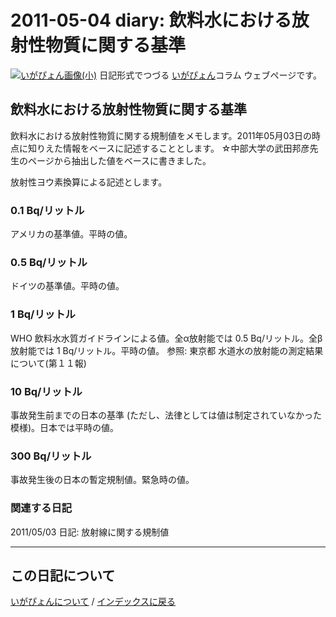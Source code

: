 2011-05-04 diary: 飲料水における放射性物質に関する基準
=====================================================================================================
[![いがぴょん画像(小)](https://igapyon.github.io/diary/images/iga200306s.jpg "いがぴょん")](https://igapyon.github.io/diary/memo/memoigapyon.html) 日記形式でつづる [いがぴょん](https://igapyon.github.io/diary/memo/memoigapyon.html)コラム ウェブページです。

## 飲料水における放射性物質に関する基準

飲料水における放射性物質に関する規制値をメモします。2011年05月03日の時点に知りえた情報をベースに記述することとします。
☆中部大学の武田邦彦先生のページから抽出した値をベースに書きました。

放射性ヨウ素換算による記述とします。

### 0.1 Bq/リットル

アメリカの基準値。平時の値。

### 0.5 Bq/リットル

ドイツの基準値。平時の値。

### 1 Bq/リットル

WHO 飲料水水質ガイドラインによる値。全α放射能では 0.5 Bq/リットル。全β放射能では 1 Bq/リットル。平時の値。
参照: 東京都 水道水の放射能の測定結果について(第１１報)

### 10 Bq/リットル

事故発生前までの日本の基準 (ただし、法律としては値は制定されていなかった模様)。日本では平時の値。

### 300 Bq/リットル

事故発生後の日本の暫定規制値。緊急時の値。

### 関連する日記

2011/05/03 日記: 放射線に関する規制値


----------------------------------------------------------------------------------------------------

## この日記について
[いがぴょんについて](http://www.igapyon.jp/igapyon/diary/memo/memoigapyon.html) / [インデックスに戻る](https://igapyon.github.io/diary/idxall.html)
